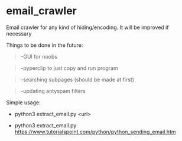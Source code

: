 # email_crawler
Email crawler for any kind of hiding/encoding. It will be improved if necessary

Things to be done in the future:

  >-GUI for noobs

  >-pyperclip to just copy and run program

  >-searching subpages (should be made at first)

  >-updating antyspam filters



Simple usage:

  - python3 extract_email.py \<url\>

  - python3 extract_email.py https://www.tutorialspoint.com/python/python_sending_email.htm

